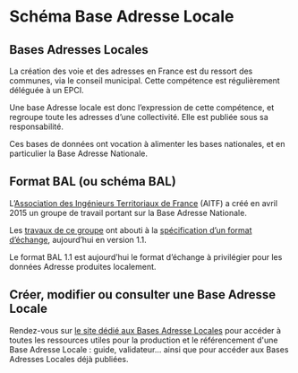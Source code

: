 <MenuSchema />

# Schéma Base Adresse Locale

## Bases Adresses Locales

La création des voie et des adresses en France est du ressort des communes, via le conseil municipal. Cette compétence est régulièrement déléguée à un EPCI. 

Une base Adresse locale est donc l’expression de cette compétence, et regroupe toute les adresses d’une collectivité. Elle est publiée sous sa responsabilité. 

Ces bases de données ont vocation à alimenter les bases nationales, et en particulier la Base Adresse Nationale.

## Format BAL (ou schéma BAL)

L’<a href='http://www.aitf.fr/'>Association des Ingénieurs Territoriaux de France</a> (AITF) a créé en avril 2015 un groupe de travail portant sur la Base Adresse Nationale.

Les <a href='https://cms.geobretagne.fr/content/travaux-gt-ban-aitf'>travaux de ce groupe</a> ont abouti à la <a href='https://cms.geobretagne.fr/sites/default/files/documents/aitf-sig-topo-adresse-fichier-echange-simplifie-v_1.1_0.pdf'>spécification d’un format d’échange</a>, aujourd’hui en version 1.1.

Le format BAL 1.1 est aujourd’hui le format d’échange à privilégier pour les données Adresse produites localement.

## Créer, modifier ou consulter une Base Adresse Locale

Rendez-vous sur [le site dédié aux Bases Adresse Locales](https://adresse.data.gouv.fr/bases-locales) pour accéder à toutes les ressources utiles pour la production et le référencement d'une Base Adresse Locale : guide, validateur... ainsi que pour accéder aux Bases Adresses Locales déjà publiées.